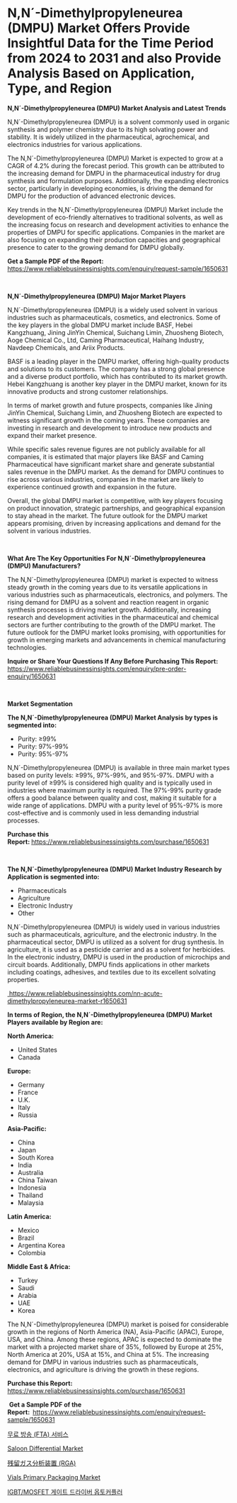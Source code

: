 <p><h1>N,N´-Dimethylpropyleneurea (DMPU) Market Offers Provide Insightful Data for the Time Period from 2024 to 2031 and also Provide Analysis Based on Application, Type, and Region</h1></p><p><strong>N,N´-Dimethylpropyleneurea (DMPU) Market Analysis and Latest Trends</strong></p>
<p><p>N,N´-Dimethylpropyleneurea (DMPU) is a solvent commonly used in organic synthesis and polymer chemistry due to its high solvating power and stability. It is widely utilized in the pharmaceutical, agrochemical, and electronics industries for various applications.</p><p>The N,N´-Dimethylpropyleneurea (DMPU) Market is expected to grow at a CAGR of 4.2% during the forecast period. This growth can be attributed to the increasing demand for DMPU in the pharmaceutical industry for drug synthesis and formulation purposes. Additionally, the expanding electronics sector, particularly in developing economies, is driving the demand for DMPU for the production of advanced electronic devices.</p><p>Key trends in the N,N´-Dimethylpropyleneurea (DMPU) Market include the development of eco-friendly alternatives to traditional solvents, as well as the increasing focus on research and development activities to enhance the properties of DMPU for specific applications. Companies in the market are also focusing on expanding their production capacities and geographical presence to cater to the growing demand for DMPU globally.</p></p>
<p><strong>Get a Sample PDF of the Report:&nbsp;</strong> <a href="https://www.reliablebusinessinsights.com/enquiry/request-sample/1650631">https://www.reliablebusinessinsights.com/enquiry/request-sample/1650631</a></p>
<p>&nbsp;</p>
<p><strong>N,N´-Dimethylpropyleneurea (DMPU) Major Market Players</strong></p>
<p><p>N,N´-Dimethylpropyleneurea (DMPU) is a widely used solvent in various industries such as pharmaceuticals, cosmetics, and electronics. Some of the key players in the global DMPU market include BASF, Hebei Kangzhuang, Jining JinYin Chemical, Suichang Limin, Zhuosheng Biotech, Aoge Chemical Co., Ltd, Caming Pharmaceutical, Haihang Industry, Navdeep Chemicals, and Ariix Products.</p><p>BASF is a leading player in the DMPU market, offering high-quality products and solutions to its customers. The company has a strong global presence and a diverse product portfolio, which has contributed to its market growth. Hebei Kangzhuang is another key player in the DMPU market, known for its innovative products and strong customer relationships.</p><p>In terms of market growth and future prospects, companies like Jining JinYin Chemical, Suichang Limin, and Zhuosheng Biotech are expected to witness significant growth in the coming years. These companies are investing in research and development to introduce new products and expand their market presence.</p><p>While specific sales revenue figures are not publicly available for all companies, it is estimated that major players like BASF and Caming Pharmaceutical have significant market share and generate substantial sales revenue in the DMPU market. As the demand for DMPU continues to rise across various industries, companies in the market are likely to experience continued growth and expansion in the future.</p><p>Overall, the global DMPU market is competitive, with key players focusing on product innovation, strategic partnerships, and geographical expansion to stay ahead in the market. The future outlook for the DMPU market appears promising, driven by increasing applications and demand for the solvent in various industries.</p></p>
<p>&nbsp;</p>
<p><strong>What Are The Key Opportunities For N,N´-Dimethylpropyleneurea (DMPU) Manufacturers?</strong></p>
<p><p>The N,N´-Dimethylpropyleneurea (DMPU) market is expected to witness steady growth in the coming years due to its versatile applications in various industries such as pharmaceuticals, electronics, and polymers. The rising demand for DMPU as a solvent and reaction reagent in organic synthesis processes is driving market growth. Additionally, increasing research and development activities in the pharmaceutical and chemical sectors are further contributing to the growth of the DMPU market. The future outlook for the DMPU market looks promising, with opportunities for growth in emerging markets and advancements in chemical manufacturing technologies.</p></p>
<p><strong>Inquire or Share Your Questions If Any Before Purchasing This Report:</strong> <a href="https://www.reliablebusinessinsights.com/enquiry/pre-order-enquiry/1650631">https://www.reliablebusinessinsights.com/enquiry/pre-order-enquiry/1650631</a></p>
<p>&nbsp;</p>
<p><strong>Market Segmentation</strong></p>
<p><strong>The N,N´-Dimethylpropyleneurea (DMPU) Market Analysis by types is segmented into:</strong></p>
<p><ul><li>Purity: ≥99%</li><li>Purity: 97%-99%</li><li>Purity: 95%-97%</li></ul></p>
<p><p>N,N´-Dimethylpropyleneurea (DMPU) is available in three main market types based on purity levels: ≥99%, 97%-99%, and 95%-97%. DMPU with a purity level of ≥99% is considered high quality and is typically used in industries where maximum purity is required. The 97%-99% purity grade offers a good balance between quality and cost, making it suitable for a wide range of applications. DMPU with a purity level of 95%-97% is more cost-effective and is commonly used in less demanding industrial processes.</p></p>
<p><strong>Purchase this Report:&nbsp;</strong><a href="https://www.reliablebusinessinsights.com/purchase/1650631">https://www.reliablebusinessinsights.com/purchase/1650631</a></p>
<p>&nbsp;</p>
<p><strong>The N,N´-Dimethylpropyleneurea (DMPU) Market Industry Research by Application is segmented into:</strong></p>
<p><ul><li>Pharmaceuticals</li><li>Agriculture</li><li>Electronic Industry</li><li>Other</li></ul></p>
<p><p>N,N´-Dimethylpropyleneurea (DMPU) is widely used in various industries such as pharmaceuticals, agriculture, and the electronic industry. In the pharmaceutical sector, DMPU is utilized as a solvent for drug synthesis. In agriculture, it is used as a pesticide carrier and as a solvent for herbicides. In the electronic industry, DMPU is used in the production of microchips and circuit boards. Additionally, DMPU finds applications in other markets including coatings, adhesives, and textiles due to its excellent solvating properties.</p></p>
<p><a href="https://www.reliablebusinessinsights.com/nn-acute-dimethylpropyleneurea-market-r1650631">&nbsp;https://www.reliablebusinessinsights.com/nn-acute-dimethylpropyleneurea-market-r1650631</a></p>
<p><strong>In terms of Region, the N,N´-Dimethylpropyleneurea (DMPU) Market Players available by Region are:</strong></p>
<p>
    <p> <strong> North America: </strong>
        <ul>
            <li>United States</li>
            <li>Canada</li>
        </ul>
        </p> 
    <p> <strong> Europe: </strong>
        <ul>
            <li>Germany</li>
            <li>France</li>
            <li>U.K.</li>
            <li>Italy</li>
            <li>Russia</li>
        </ul>
        </p> 
    <p> <strong> Asia-Pacific: </strong>
        <ul>
            <li>China</li>
            <li>Japan</li>
            <li>South Korea</li>
            <li>India</li>
            <li>Australia</li>
            <li>China Taiwan</li>
            <li>Indonesia</li>
            <li>Thailand</li>
            <li>Malaysia</li>
        </ul>
        </p> 
    <p> <strong> Latin America: </strong>
        <ul>
            <li>Mexico</li>
            <li>Brazil</li>
            <li>Argentina Korea</li>
            <li>Colombia</li>
        </ul>
        </p> 
    <p> <strong> Middle East & Africa: </strong>
        <ul>
            <li>Turkey</li>
            <li>Saudi</li>
            <li>Arabia</li>
            <li>UAE</li>
            <li>Korea</li>
        </ul>
    </p>
    </p>
<p><p>The N,N´-Dimethylpropyleneurea (DMPU) market is poised for considerable growth in the regions of North America (NA), Asia-Pacific (APAC), Europe, USA, and China. Among these regions, APAC is expected to dominate the market with a projected market share of 35%, followed by Europe at 25%, North America at 20%, USA at 15%, and China at 5%. The increasing demand for DMPU in various industries such as pharmaceuticals, electronics, and agriculture is driving the growth in these regions.</p></p>
<p><strong>Purchase this Report: </strong><a href="https://www.reliablebusinessinsights.com/purchase/1650631">https://www.reliablebusinessinsights.com/purchase/1650631</a></p>
<p>&nbsp;<strong>Get a Sample PDF of the Report:&nbsp;&nbsp;</strong><a href="https://www.reliablebusinessinsights.com/enquiry/request-sample/1650631">https://www.reliablebusinessinsights.com/enquiry/request-sample/1650631</a></p>
<p><strong></strong></p>
<p><p><a href="https://medium.com/@randyhuel1979/%EC%9E%90%EC%9C%A0%EB%B0%A9%EC%86%A1-fta-%EC%84%9C%EB%B9%84%EC%8A%A4-%EC%8B%9C%EC%9E%A5-%EA%B7%9C%EB%AA%A8-%EB%B0%8F-%EC%8B%9C%EC%9E%A5-%ED%8A%B8%EB%A0%8C%EB%93%9C-%EC%99%84%EC%A0%84%ED%95%9C-%EC%82%B0%EC%97%85-%EA%B0%9C%EC%9A%94-2024%EB%85%84%EB%B6%80%ED%84%B0-2031%EB%85%84%EA%B9%8C%EC%A7%80-2dd8ecb24d37">무료 방송 (FTA) 서비스</a></p><p><a href="https://github.com/jerrycopelandthomaswsqd8q/Market-Research-Report-List-2/blob/main/saloon-differential-market.md">Saloon Differential Market</a></p><p><a href="https://github.com/qwpelcjko9242629/Market-Research-Report-List-2/blob/main/207535894379.md">残留ガス分析装置 (RGA)</a></p><p><a href="https://www.linkedin.com/pulse/vials-primary-packaging-market-research-report-its-history-1tbee?trackingId=zaok0uIAZMEa5eyvfJro1w%3D%3D">Vials Primary Packaging Market</a></p><p><a href="https://medium.com/@karenturner47/igbt-mosfet-%EA%B2%8C%EC%9D%B4%ED%8A%B8-%EB%93%9C%EB%9D%BC%EC%9D%B4%EB%B2%84-%EA%B4%91%EA%B2%B0%ED%95%A9%EA%B8%B0-%EC%8B%9C%EC%9E%A5-%EC%97%B0%EA%B5%AC-%EB%B3%B4%EA%B3%A0%EC%84%9C-%EC%97%AD%EC%82%AC-%EB%B0%8F-2024%EB%85%84%EB%B6%80%ED%84%B0-2031%EB%85%84%EA%B9%8C%EC%A7%80%EC%9D%98-%EC%98%88%EC%B8%A1-1fd03e592984">IGBT/MOSFET 게이트 드라이버 옵토커플러</a></p></p>